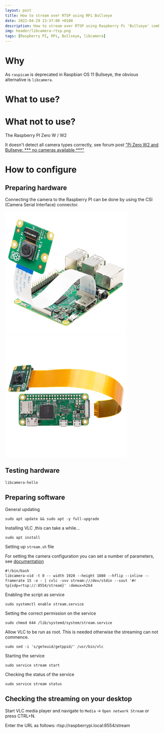 ```yaml
---
layout: post
title: How to stream over RTSP using RPi Bullseye
date: 2022-04-29 13:37:00 +0100
description: How to stream over RTSP using Raspberry Pi 'Bullseye' combined with libcamera as a daemon.
img: header/libcamera-rtsp.png
tags: [Raspberry PI, RPi, Bullseye, libcamera]
---
```


# Why

As `raspicam` is deprecated in Raspbian OS 11 Bullseye, the obvious alternative is `libcamera`.

# What to use?

# What not to use?

The Raspberry PI Zero W / W2

It doesn't detect all camera types correctly, see forum post ["Pi Zero W2 and Bullseye: *** no cameras available ***"](https://forums.raspberrypi.com/viewtopic.php?t=323462&sid=13ce0a463a98a00285ea12348abd5803&start=25)

# How to configure

## Preparing hardware

Connecting the camera to the Raspberry PI can be done by using the CSI (Camera Serial Interface) connector. 

![1](/assets/img/libcamera-rtsp_rpi_cam_01.png)![2](/assets/img/libcamera-rtsp_rpi_cam_02.png)

## Testing hardware

```
libcamera-hello
```

## Preparing software

General updating

```
sudo apt update && sudo apt -y full-upgrade
```

Installing VLC ,this can take a while...

```
sudo apt install
```

Setting up `stream.sh` file

For setting the camera configuration you can set a number of parameters, see [documentation](https://www.raspberrypi.com/documentation/accessories/camera.html)

```
#!/bin/bash
libcamera-vid -t 0 -- width 1920 --height 1080 --hflip --inline --framerate 15 -o - | cvlc -vvv stream:///dev/stdin --sout '#r
tp{sdp=rtsp://:8554/stream}' :demux=h264
```

Enabling the script as service

```
sudo systemctl enable stream.service
```

Setting the correct permission on the service
```
sudo chmod 644 /lib/systemd/system/stream.service
```

Allow VLC to be run as root. This is needed otherwise the streaming can not commence.
```
sudo sed -i 's/geteuid/getppid/' /usr/bin/vlc
```

Starting the service

```
sudo service stream start
```

Checking the status of the service
```
sudo service stream status
```

## Checking the streaming on your desktop

Start VLC media player and navigate to `Media` -> `Open network Stream`  or press CTRL+N.

Enter the URL as follows:
rtsp://raspberrypi.local:8554/stream


